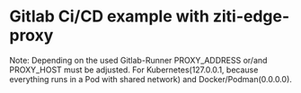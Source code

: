 # Gitlab Ci/CD example with ziti-edge-proxy
Note: Depending on the used Gitlab-Runner PROXY_ADDRESS or/and PROXY_HOST must be adjusted. 
For Kubernetes(127.0.0.1, because everything runs in a Pod with shared network) and Docker/Podman(0.0.0.0).